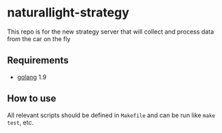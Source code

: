 # naturallight-strategy
This repo is for the new strategy server that will collect and process data from the car on the fly

## Requirements
- [golang](https://golang.org/) 1.9

## How to use
All relevant scripts should be defined in `Makefile` and can be run like `make test`, etc.
